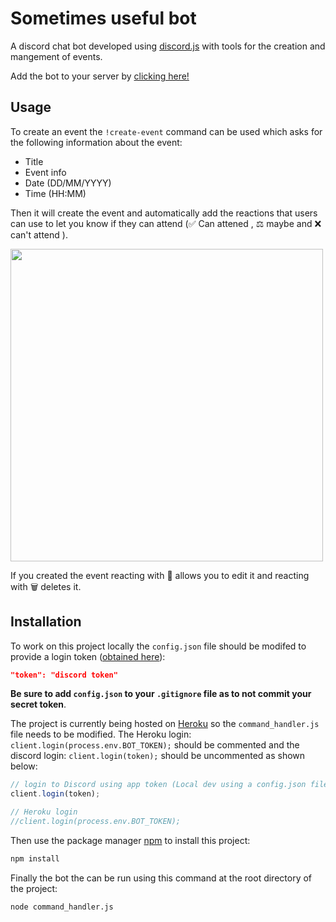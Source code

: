 # Sometimes useful bot 

A discord chat bot developed using [discord.js](https://discord.js.org/#/) with tools for the creation and mangement of events. 

Add the bot to your server by [clicking here!](https://discord.com/api/oauth2/authorize?client_id=705433718298378310&permissions=8&scope=bot)


## Usage

To create an event the `!create-event` command can be used which asks for the following information about the event:

* Title
* Event info 
* Date (DD/MM/YYYY)
* Time (HH:MM)

Then it will create the event and automatically add the reactions that users can use to let you know if they can attend (✅ Can attened , ⚖️ maybe  and ❌ can't attend ).


<img src=https://media.giphy.com/media/RkZBvflCuygxd9ave5/giphy.gif width="500" height="500"/><br />




If you created the event reacting with 📝 allows you to edit it and reacting with 🗑️ deletes it.






## Installation 

To work on this project locally the `config.json` file should be modifed to provide a login token ([obtained here](https://discord.com/login?redirect_to=%2Fdevelopers%2Fapplications)):


```JSON
"token": "discord token" 
```

**Be sure to add `config.json` to your `.gitignore` file as to not commit your secret token**.


The project is currently being hosted on [Heroku](https://www.heroku.com/) so the `command_handler.js` file needs to be modified. The Heroku login: `client.login(process.env.BOT_TOKEN);` should be commented and the discord login: `client.login(token);` should be uncommented as shown below:

```javascript
// login to Discord using app token (Local dev using a config.json file)
client.login(token);

// Heroku login
//client.login(process.env.BOT_TOKEN); 
```

Then use the package manager [npm](https://www.npmjs.com/) to install this project:

```bash
npm install 
```

Finally the bot the can be run using this command at the root directory of the project:

```bash
node command_handler.js
```